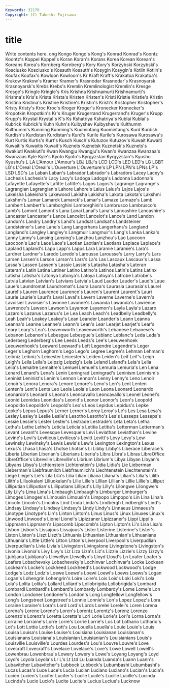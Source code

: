 ```yaml
---
Keywords: 32170 
Copyright: (C) Takeshi Fujisawa
---
```


# title

Write contents here.
ong Kongo Kongo's Kong's
Konrad Konrad's Koontz Koontz's Koppel Koppel's Koran Koran's Korans Korea
Korean Korean's Koreans Korea's Kornberg Kornberg's Kory Kory's Korzybski Korzybski's
Kosciusko Kosciusko's Kossuth Kossuth's Kosygin Kosygin's Kotlin Kotlin's Koufax Koufax's
Kowloon Kowloon's Kr Kraft Kraft's Krakatoa Krakatoa's Krakow Krakow's Kramer
Kramer's Krasnodar Krasnodar's Krasnoyarsk Krasnoyarsk's Krebs Krebs's Kremlin Kremlinologist Kremlin's
Kresge Kresge's Kringle Kringle's Kris Krishna Krishnamurti Krishnamurti's Krishna's Kris's
Krista Krista's Kristen Kristen's Kristi Kristie Kristie's Kristin Kristina Kristina's
Kristine Kristine's Kristin's Kristi's Kristopher Kristopher's Kristy Kristy's Kroc Kroc's
Kroger Kroger's Kronecker Kronecker's Kropotkin Kropotkin's Kr's Kruger Krugerrand Krugerrand's
Kruger's Krupp Krupp's Krystal Krystal's K's Ks Kshatriya Kshatriya's Kublai
Kublai's Kubrick Kubrick's Kuhn Kuhn's Kuibyshev Kuibyshev's Kulthumm Kulthumm's Kunming
Kunming's Kuomintang Kuomintang's Kurd Kurdish Kurdish's Kurdistan Kurdistan's Kurd's Kurile
Kurile's Kurosawa Kurosawa's Kurt Kurtis Kurtis's Kurt's Kusch Kusch's Kutuzov
Kutuzov's Kuwait Kuwaiti Kuwaiti's Kuwaitis Kuwait's Kuznets Kuznetsk Kuznetsk's Kuznets's
Kwakiutl Kwakiutl's Kwan Kwangju Kwangju's Kwan's Kwanzaa Kwanzaa's Kwanzaas Kyle
Kyle's Kyoto Kyoto's Kyrgyzstan Kyrgyzstan's Kyushu Kyushu's L LA L'Amour
L'Amour's LBJ LBJ's LCD LCD's LED LED's LG LGBT LG's
L'Oreal L'Oreal's L'Ouverture L'Ouverture's LP LPN LPN's LPNs LP's LSD
LSD's La Laban Laban's Labrador Labrador's Labradors Lacey Lacey's Lachesis
Lachesis's Lacy Lacy's Ladoga Ladoga's Ladonna Ladonna's Lafayette Lafayette's Lafitte
Lafitte's Lagos Lagos's Lagrange Lagrange's Lagrangian Lagrangian's Lahore Lahore's Laius
Laius's Lajos Lajos's Lakeisha Lakeisha's Lakewood Lakisha Lakisha's Lakota Lakota's
Lakshmi Lakshmi's Lamar Lamarck Lamarck's Lamar's Lamaze Lamaze's Lamb Lambert
Lambert's Lamborghini Lamborghini's Lambrusco Lambrusco's Lamb's Lamont Lamont's Lana Lanai
Lanai's Lana's Lancashire Lancashire's Lancaster Lancaster's Lance Lancelot Lancelot's Lance's
Land Landon Landon's Landry Landry's Land's Landsat Landsat's Landsteiner Landsteiner's
Lane Lane's Lang Langerhans Langerhans's Langland Langland's Langley Langley's Langmuir
Langmuir's Lang's Lanka Lanka's Lanny Lanny's Lansing Lansing's Lanzhou Lanzhou's
Lao Laocoon Laocoon's Lao's Laos Laos's Laotian Laotian's Laotians Laplace
Laplace's Lapland Lapland's Lapp Lapp's Lapps Lara Laramie Laramie's Lara's
Lardner Lardner's Laredo Laredo's Larousse Larousse's Larry Larry's Lars Larsen
Larsen's Larson Larson's Lars's La's Las Lascaux Lascaux's Lassa Lassa's
Lassen Lassen's Lassie Lassie's Latasha Latasha's Lateran Lateran's Latin Latina
Latiner Latino Latino's Latinos Latin's Latins Latinx Latisha Latisha's Latonya
Latonya's Latoya Latoya's Latrobe Latrobe's Latvia Latvian Latvian's Latvians Latvia's
Laud Lauder Lauder's Laud's Laue Laue's Laundromat Laundromat's Laura Laura's
Laurasia Laurasia's Laurel Laurel's Lauren Laurence Laurence's Lauren's Laurent Laurent's
Lauri Laurie Laurie's Lauri's Laval Laval's Lavern Laverne Laverne's Lavern's
Lavoisier Lavoisier's Lavonne Lavonne's Lawanda Lawanda's Lawrence Lawrence's Lawson Lawson's
Layamon Layamon's Layla Layla's Lazaro Lazaro's Lazarus Lazarus's Le Lea
Leach Leach's Leadbelly Leadbelly's Leah Leah's Leakey Leakey's Lean Leander
Leander's Leann Leanna Leanna's Leanne Leanne's Leann's Lean's Lear Learjet
Learjet's Lear's Leary Leary's Lea's Leavenworth Leavenworth's Lebanese Lebanese's Lebanon
Lebanon's Lebesgue Lebesgue's Leblanc Leblanc's Leda Leda's Lederberg Lederberg's Lee
Leeds Leeds's Lee's Leeuwenhoek Leeuwenhoek's Leeward Leeward's Left Legendre Legendre's
Leger Leger's Leghorn Leghorn's Lego Lego's Legree Legree's Lehman Lehman's
Leibniz Leibniz's Leicester Leicester's Leiden Leiden's Leif Leif's Leigh Leigh's
Leila Leila's Leipzig Leipzig's Lela Leland Leland's Lela's Lelia Lelia's
Lemaitre Lemaitre's Lemuel Lemuel's Lemuria Lemuria's Len Lena Lenard Lenard's
Lena's Lenin Leningrad Leningrad's Leninism Leninism's Leninist Leninist's Lenin's Lennon
Lennon's Lenny Lenny's Leno Lenoir Lenoir's Lenora Lenora's Lenore Lenore's
Leno's Len's Lent Lenten Lenten's Lent's Lents Leo Leola Leola's
Leon Leona Leonard Leonardo Leonardo's Leonard's Leona's Leoncavallo Leoncavallo's Leonel
Leonel's Leonid Leonidas Leonidas's Leonid's Leonor Leonor's Leon's Leopold Leopoldo
Leopoldo's Leopold's Leo's Leos Lepidus Lepidus's Lepke Lepke's Lepus Lepus's
Lerner Lerner's Leroy Leroy's Le's Les Lesa Lesa's Lesley Lesley's
Leslie Leslie's Lesotho Lesotho's Les's Lesseps Lesseps's Lessie Lessie's Lester
Lester's Lestrade Lestrade's Leta Leta's Letha Letha's Lethe Lethe's Leticia
Leticia's Letitia Letitia's Letterman Letterman's Levant Levant's Levesque Levesque's Levi
Leviathan Leviathan's Levine Levine's Levi's Leviticus Leviticus's Levitt Levitt's Levy
Levy's Lew Lewinsky Lewinsky's Lewis Lewis's Lew's Lexington Lexington's Lexus
Lexus's Lhasa Lhasa's Lhotse Lhotse's Li Libby Libby's Liberace Liberace's
Liberia Liberian Liberian's Liberians Liberia's Libra Libra's Libras LibreOffice LibreOffice's
Libreville Libreville's Librium Librium's Libya Libyan Libyan's Libyans Libya's Lichtenstein
Lichtenstein's Lidia Lidia's Lie Lieberman Lieberman's Liebfraumilch Liebfraumilch's Liechtenstein Liechtenstein's
Liege Liege's Lie's Lila Lila's Lilia Lilian Liliana Liliana's Lilian's
Lilia's Lilith Lilith's Liliuokalani Liliuokalani's Lille Lille's Lillian Lillian's Lillie
Lillie's Lilliput Lilliputian Lilliputian's Lilliputians Lilliput's Lilly Lilly's Lilongwe Lilongwe's
Lily Lily's Lima Lima's Limbaugh Limbaugh's Limburger Limburger's Limoges Limoges's
Limousin Limousin's Limpopo Limpopo's Lin Lina Lina's Lincoln Lincoln's Lincolns
Lind Linda Linda's Lindbergh Lindbergh's Lind's Lindsay Lindsay's Lindsey Lindsey's
Lindy Lindy's Linnaeus Linnaeus's Linotype Linotype's Lin's Linton Linton's Linus
Linus's Linux Linuxes Linux's Linwood Linwood's Lionel Lionel's Lipizzaner Lipizzaner's
Lippi Lippi's Lippmann Lippmann's Lipscomb Lipscomb's Lipton Lipton's Li's Lisa
Lisa's Lisbon Lisbon's Lissajous Lissajous's Lister Listerine Listerine's Lister's Liston
Liston's Liszt Liszt's Lithuania Lithuanian Lithuanian's Lithuanians Lithuania's Little Little's
Litton Litton's Liverpool Liverpool's Liverpudlian Liverpudlian's Livia Livia's Livingston Livingstone
Livingstone's Livingston's Livonia Livonia's Livy Livy's Liz Liza Liza's Liz's
Lizzie Lizzie's Lizzy Lizzy's Ljubljana Ljubljana's Llewellyn Llewellyn's Lloyd Lloyd's
Ln Loafer Loafer's Loafers Lobachevsky Lobachevsky's Lochinvar Lochinvar's Locke Lockean
Lockean's Locke's Lockheed Lockheed's Lockwood Lockwood's Lodge Lodge's Lodz Lodz's
Loewe Loewe's Loewi Loewi's Loews Loews's Logan Logan's Lohengrin Lohengrin's
Loire Loire's Lois Lois's Loki Loki's Lola Lola's Lolita Lolita's
Lollard Lollard's Lollobrigida Lollobrigida's Lombard Lombardi Lombardi's Lombard's Lombardy Lombardy's
Lome Lome's Lon London Londoner Londoner's London's Long Longfellow Longfellow's
Long's Longstreet Longstreet's Lonnie Lonnie's Lon's Lopez Lopez's Lora Loraine
Loraine's Lora's Lord Lord's Lords Lorelei Lorelei's Loren Lorena Lorena's
Lorene Lorene's Loren's Lorentz Lorentz's Lorenz Lorenzo Lorenzo's Lorenz's Loretta
Loretta's Lori Lorie Lorie's Lori's Lorna Lorna's Lorraine Lorraine's Lorre
Lorre's Lorrie Lorrie's Los Lot Lothario Lothario's Lot's Lott Lottie
Lottie's Lott's Lou Louella Louella's Louie Louie's Louis Louisa Louisa's
Louise Louise's Louisiana Louisianan Louisianan's Louisianans Louisiana's Louisianian Louisianian's Louisianians
Louis's Louisville Louisville's Lourdes Lourdes's Lou's Louvre Louvre's Love Lovecraft
Lovecraft's Lovelace Lovelace's Love's Lowe Lowell Lowell's Lowenbrau Lowenbrau's Lowery
Lowery's Lowe's Loyang Loyang's Loyd Loyd's Loyola Loyola's Lr L's
Lt Ltd Lu Luanda Luanda's Luann Luann's Lubavitcher Lubavitcher's Lubbock
Lubbock's Lubumbashi Lubumbashi's Lucas Lucas's Luce Luce's Lucia Lucian Luciano
Luciano's Lucian's Lucia's Lucien Lucien's Lucifer Lucifer's Lucile Lucile's Lucille
Lucille's Lucinda Lucinda's Lucio Lucio's Lucite Lucite's Lucius Lucius's Lucknow
